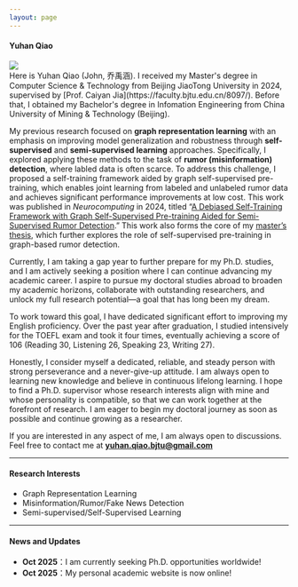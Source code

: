 ```yaml
---
layout: page
---
```


#### Yuhan Qiao

<img src="https://yuhan-qiao.github.io/qyh6.jpg" class="floatpic">
<br>
Here is Yuhan Qiao (John, 乔禹涵). I received my Master's degree in Computer Science & Technology from Beijing JiaoTong University in 2024, supervised by [Prof. Caiyan Jia](https://faculty.bjtu.edu.cn/8097/). Before that, I obtained my Bachelor's degree in Infomation Engineering from China University of Mining & Technology (Beijing). 

My previous research focused on **graph representation learning** with an emphasis on improving model generalization and robustness through **self-supervised** and **semi-supervised learning** approaches. Specifically, I explored applying these methods to the task of **rumor (misinformation) detection**, where labled data is often scarce. To address this challenge, I proposed a self-training framework aided by graph self-supervised pre-training, which enables joint learning from labeled and unlabeled rumor data and achieves significant performance improvements at low cost. This work was published in _Neurocomputing_ in 2024, titled “[A Debiased Self-Training Framework with Graph Self-Supervised Pre-training Aided for Semi-Supervised Rumor Detection](https://yuhan-qiao.github.io/mypaper/journal/neurocom.pdf).” This work also forms the core of my [master’s thesis](https://yuhan-qiao.github.io/mypaper/thesis/Master_thesis.pdf), which further explores the role of self-supervised pre-training in graph-based rumor detection.

Currently, I am taking a gap year to further prepare for my Ph.D. studies, and I am actively seeking a position where I can continue advancing my academic career. I aspire to pursue my doctoral studies abroad to broaden my academic horizons, collaborate with outstanding researchers, and unlock my full research potential—a goal that has long been my dream.

To work toward this goal, I have dedicated significant effort to improving my English proficiency. Over the past year after graduation, I studied intensively for the TOEFL exam and took it four times, eventually achieving a score of 106 (Reading 30, Listening 26, Speaking 23, Writing 27).

Honestly, I consider myself a dedicated, reliable, and steady person with strong perseverance and a never-give-up attitude. I am always open to learning new knowledge and believe in continuous lifelong learning. I hope to find a Ph.D. supervisor whose research interests align with mine and whose personality is compatible, so that we can work together at the forefront of research. I am eager to begin my doctoral journey as soon as possible and continue growing as a researcher.

If you are interested in any aspect of me, I am always open to discussions. Feel free to contact me at **yuhan.qiao.bjtu@gmail.com**

---

#### Research Interests

- Graph Representation Learning
- Misinformation/Rumor/Fake News Detection
- Semi-supervised/Self-Supervised Learning

---

#### News and Updates

- **Oct 2025**：I am currently seeking Ph.D. opportunities worldwide!
- **Oct 2025**：My personal academic website is now online!

<br>
